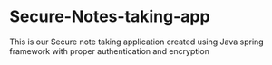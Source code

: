 # Secure-Notes-taking-app
 This is our Secure note taking application created using Java spring framework with proper authentication and encryption
